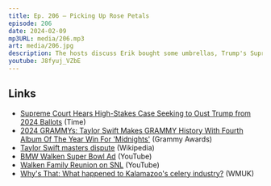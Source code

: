 ```yaml
---
title: Ep. 206 – Picking Up Rose Petals
episode: 206
date: 2024-02-09
mp3URL: media/206.mp3
art: media/206.jpg
description: The hosts discuss Erik bought some umbrellas, Trump's Supreme Court petition, Taylor Swift and the Super Bowl, Christopher Walken Super Bowl ad and his skit on SNL, Celery Flats as a band name, The Sopranos first few episodes, True Detective S04E04, was it the polar bear?, and a performance of "Peaches" by Dennis.
youtube: J8fyuj_VZbE
---
```


## Links

- [Supreme Court Hears High-Stakes Case Seeking to Oust Trump from 2024 Ballots](https://time.com/6692011/supreme-court-trump-v-anderson-case/) (Time)
- [2024 GRAMMYs: Taylor Swift Makes GRAMMY History With Fourth Album Of The Year Win For 'Midnights'](https://www.grammy.com/news/taylor-swift-album-of-the-year-2024-grammys-speech) (Grammy Awards)
- [Taylor Swift masters dispute](https://en.wikipedia.org/wiki/Taylor_Swift_masters_dispute) (Wikipedia)
- [BMW Walken Super Bowl Ad](https://www.youtube.com/watch?v=tyqFZe53Hcg) (YouTube)
- [Walken Family Reunion on SNL](https://www.youtube.com/watch?v=jcn9ILmU-Ig) (YouTube)
- [Why's That: What happened to Kalamazoo's celery industry?](https://www.wmuk.org/wmuk-news/2021-10-08/whys-that-what-happened-to-kalamazoos-celery-industry) (WMUK)

